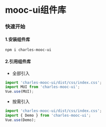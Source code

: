# mooc-ui组件库

### 快速开始

#### 1.安装组件库

```
npm i charles-mooc-ui
```

#### 2.引用组件库

* 全部引入

```js
import 'charles-mooc-ui/dist/css/index.css';
import MUI from 'charles-mooc-ui';
Vue.use(MUI);
```

* 按需引入

```js
import 'charles-mooc-ui/dist/css/index.css';
import { Demo } from 'charles-mooc-ui';
Vue.use(Demo);
```



